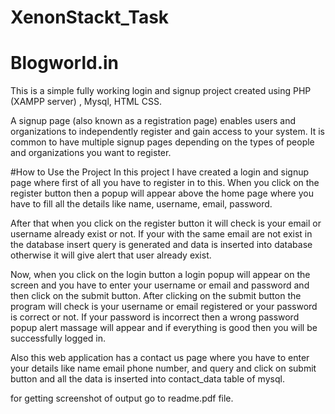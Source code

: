 # XenonStackt_Task
# Blogworld.in
This is a simple fully working login  and  signup project created using PHP (XAMPP server) , Mysql, HTML CSS.

A signup page (also known as a registration page) enables users and organizations to independently register and gain access to your system. It is common to have multiple signup pages depending on the types of people and organizations you want to register.

#How to Use the Project
In this project I have created a login and signup page where first of all you have to register in to this. When you click on the register button then a popup will appear above the home page where you have to fill all the details like name, username, email, password.

After that when you click on the register button it will check is your email or username already exist or not. If your with the same email are not exist in the database   insert query is generated and data is inserted into database otherwise it will give alert that user already exist.

Now, when you click on the login button a login popup will appear on the screen and you have to enter your username or email and password and then click on the submit button. After clicking on the submit button the program will check is your username or email registered or your password is correct or not. If your password is incorrect then a wrong password popup alert massage will appear and if everything is good then you will be successfully logged in.

Also this web application has a contact us page where you have to enter your details like name email phone number, and query and click on submit button and all the data is inserted into contact_data table of mysql.


for getting screenshot of output go to readme.pdf file.

